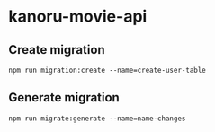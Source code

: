 # kanoru-movie-api

## Create migration
```npm run migration:create --name=create-user-table```

## Generate migration
```npm run migrate:generate --name=name-changes```
